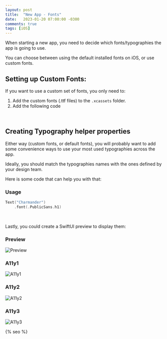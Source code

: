```yaml
---
layout: post
title:  "New App - Fonts"
date:   2023-01-20 07:00:00 -0300
comments: true
tags: [iOS]
---
```


When starting a new app, you need to decide which fonts/typographies the app is going to use.

You can choose between using the default installed fonts on iOS, or use custom fonts.

## Setting up Custom Fonts:

If you want to use a custom set of fonts, you only need to:
1. Add the custom fonts (.ttf files) to the `.xcassets` folder.
2. Add the following code

<script src="https://gist.github.com/mdb1/07048ee9eaf93b33c311ea6bfe5ecbd1.js"></script>

<br>

## Creating Typography helper properties

Either way (custom fonts, or default fonts), you will probably want to add some convenience ways to use your most used typographies across the app.

Ideally, you should match the typographies names with the ones defined by your design team.

Here is some code that can help you with that:

<script src="https://gist.github.com/mdb1/193d89b5be523007078f9889a2b439fd.js"></script>

### Usage

```swift
Text("Charmander")
    .font(.PublicSans.h1)
```

<br>

Lastly, you could create a SwiftUI preview to display them:

### Preview
![Preview]({{static.static_files}}/resources/new-app-fonts/preview.png)

### A11y1
![A11y1]({{static.static_files}}/resources/new-app-fonts/a11y1.png)

### A11y2
![A11y2]({{static.static_files}}/resources/new-app-fonts/a11y2.png)

### A11y3
![A11y3]({{static.static_files}}/resources/new-app-fonts/a11y3.png)

<!-- Do not remove - SEO meta tags -->
{% seo %}